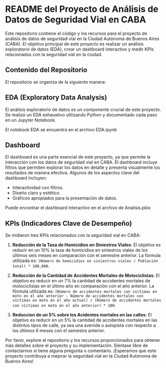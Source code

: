 # README del Proyecto de Análisis de Datos de Seguridad Vial en CABA
Este repositorio contiene el código y los recursos para el proyecto de análisis de datos de seguridad vial en la Ciudad Autónoma de Buenos Aires (CABA). El objetivo principal de este proyecto es realizar un análisis exploratorio de datos (EDA), crear un dashboard interactivo y medir KPIs relacionados con la seguridad vial en la ciudad.

## Contenido del Repositorio
El repositorio se organiza de la siguiente manera:

## EDA (Exploratory Data Analysis)
El análisis exploratorio de datos es un componente crucial de este proyecto. Se realizó un EDA exhaustivo utilizando Python y documentado cada paso en un Jupyter Notebook.

El notebook EDA se encuentra en el archivo EDA.ipynb

## Dashboard
El dashboard es una parte esencial de este proyecto, ya que permite la interacción con los datos de seguridad vial en CABA. El dashboard incluye filtros que permiten explorar los datos en detalle y presenta visualmente los resultados de manera efectiva. Algunos de los aspectos clave del dashboard incluyen:

- Interactividad con filtros.
- Diseño claro y estético.
- Gráficos apropiados para la presentación de datos.

Puede encontrar el dashboard interactivo en el archivo de Analisis.pbix

## KPIs (Indicadores Clave de Desempeño)
Se midieron tres KPIs relacionados con la seguridad vial en CABA:
1. **Reducción de la Tasa de Homicidios en Siniestros Viales**: El objetivo es reducir en un 10% la tasa de homicidios en siniestros viales de los últimos seis meses en comparación con el semestre anterior. La fórmula utilizada es: `(Número de homicidios en siniestros viales / Población total) * 100,000`.

2. **Reducción de la Cantidad de Accidentes Mortales de Motociclistas**: El objetivo es reducir en un 7% la cantidad de accidentes mortales de motociclistas en el último año en comparación con el año anterior. La fórmula utilizada es: `(Número de accidentes mortales con víctimas en moto en el año anterior - Número de accidentes mortales con víctimas en moto en el año actual) / (Número de accidentes mortales con víctimas en moto en el año anterior) * 100`.

3. **Reduccion de un 5% sobre los Acidentes mortales en  las calles**: El objetivo es reducir en un 5% la cantidad de accidentes mortales en las distintos tipos de calle, ya sea una avenida o autopista con respecto a los últimos 6 meses con el semestre anterior.

Por favor, explore el repositorio y los recursos proporcionados para obtener más detalles sobre el proyecto y su implementación. Siéntase libre de contactarnos si tiene alguna pregunta o comentario. ¡Esperamos que este proyecto contribuya a mejorar la seguridad vial en la Ciudad Autónoma de Buenos Aires!
